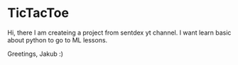# TicTacToe

Hi, there I am createing a project from sentdex yt channel. I want learn basic about python to go to ML lessons.

Greetings,
Jakub :)
